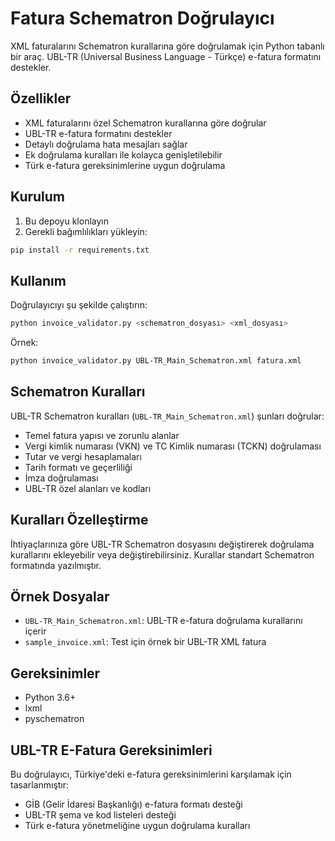 # Fatura Schematron Doğrulayıcı

XML faturalarını Schematron kurallarına göre doğrulamak için Python tabanlı bir araç. UBL-TR (Universal Business Language - Türkçe) e-fatura formatını destekler.

## Özellikler

- XML faturalarını özel Schematron kurallarına göre doğrular
- UBL-TR e-fatura formatını destekler
- Detaylı doğrulama hata mesajları sağlar
- Ek doğrulama kuralları ile kolayca genişletilebilir
- Türk e-fatura gereksinimlerine uygun doğrulama

## Kurulum

1. Bu depoyu klonlayın
2. Gerekli bağımlılıkları yükleyin:
```bash
pip install -r requirements.txt
```

## Kullanım

Doğrulayıcıyı şu şekilde çalıştırın:
```bash
python invoice_validator.py <schematron_dosyası> <xml_dosyası>
```

Örnek:
```bash
python invoice_validator.py UBL-TR_Main_Schematron.xml fatura.xml
```

## Schematron Kuralları

UBL-TR Schematron kuralları (`UBL-TR_Main_Schematron.xml`) şunları doğrular:
- Temel fatura yapısı ve zorunlu alanlar
- Vergi kimlik numarası (VKN) ve TC Kimlik numarası (TCKN) doğrulaması
- Tutar ve vergi hesaplamaları
- Tarih formatı ve geçerliliği
- İmza doğrulaması
- UBL-TR özel alanları ve kodları

## Kuralları Özelleştirme

İhtiyaçlarınıza göre UBL-TR Schematron dosyasını değiştirerek doğrulama kurallarını ekleyebilir veya değiştirebilirsiniz. Kurallar standart Schematron formatında yazılmıştır.

## Örnek Dosyalar

- `UBL-TR_Main_Schematron.xml`: UBL-TR e-fatura doğrulama kurallarını içerir
- `sample_invoice.xml`: Test için örnek bir UBL-TR XML fatura

## Gereksinimler

- Python 3.6+
- lxml
- pyschematron

## UBL-TR E-Fatura Gereksinimleri

Bu doğrulayıcı, Türkiye'deki e-fatura gereksinimlerini karşılamak için tasarlanmıştır:
- GİB (Gelir İdaresi Başkanlığı) e-fatura formatı desteği
- UBL-TR şema ve kod listeleri desteği
- Türk e-fatura yönetmeliğine uygun doğrulama kuralları 